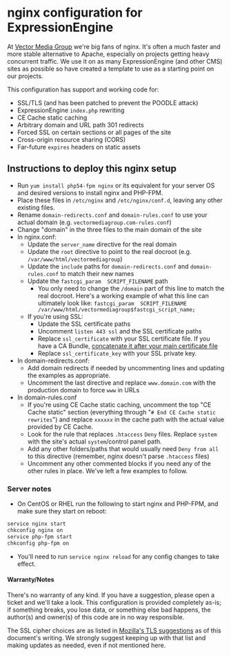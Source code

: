 # nginx configuration for ExpressionEngine

At [Vector Media Group](http://www.vectormediagroup.com) we're big fans of nginx. It's often a much faster and more stable alternative to Apache, especially on projects getting heavy concurrent traffic. We use it on as many ExpressionEngine (and other CMS) sites as possible so have created a template to use as a starting point on our projects.

This configuration has support and working code for:

* SSL/TLS (and has been patched to prevent the POODLE attack)
* ExpressionEngine `index.php` rewriting
* CE Cache static caching
* Arbitrary domain and URL path 301 redirects
* Forced SSL on certain sections or all pages of the site
* Cross-origin resource sharing (CORS)
* Far-future `expires` headers on static assets

## Instructions to deploy this nginx setup

* Run `yum install php54-fpm nginx` or its equivalent for your server OS and desired versions to install nginx and PHP-FPM.
* Place these files in `/etc/nginx` and `/etc/nginx/conf.d`, leaving any other existing files.
* Rename `domain-redirects.conf` and `domain-rules.conf` to use your actual domain (e.g. `vectormediagroup.com-rules.conf`)
* Change "domain" in the three files to the main domain of the site
* In nginx.conf:
  * Update the `server_name` directive for the real domain
  * Update the `root` directive to point to the real docroot (e.g. `/var/www/html/vectormediagroup`)
  * Update the `include` paths for `domain-redirects.conf` and `domain-rules.conf` to match their new names 
  * Update the `fastcgi_param  SCRIPT_FILENAME` path
    * You only need to change the `/domain` part of this line to match the real docroot. Here's a working example of what this line can ultimately look like:
     ```fastcgi_param  SCRIPT_FILENAME  /var/www/html/vectormediagroup$fastcgi_script_name;```
  * If you're using SSL:
    * Update the SSL certificate paths
    * Uncomment `listen 443 ssl` and the SSL certificate paths
    * Replace `ssl_certificate` with your SSL certificate file. If you have a CA Bundle, [concatenate it after your main certificate file](http://nginx.org/en/docs/http/configuring_https_servers.html#chains)
    * Replace `ssl_certificate_key` with your SSL private key.
* In domain-redirects.conf:
  * Add domain redirects if needed by uncommenting lines and updating the examples as appropriate.
  * Uncomment the last directive and replace `www.domain.com` with the production domain to force `www` in URLs
* In domain-rules.conf
  * If you're using CE Cache static caching, uncomment the top "CE Cache static" section (everything through "`# End CE Cache static rewrites`") and replace `xxxxxx` in the cache path with the actual value provided by CE Cache.
  * Look for the rule that replaces `.htaccess` `Deny` files. Replace `system` with the site's actual `system`/control panel path.
  * Add any other folders/paths that would usually need `Deny from all` to this directive (remember, nginx doesn't parse `.htaccess` files)
  * Uncomment any other commented blocks if you need any of the other rules in place. We've left a few examples to follow.
  
### Server notes
  * On CentOS or RHEL run the following to start nginx and PHP-FPM, and make sure they start on reboot:

```bash
service nginx start
chkconfig nginx on
service php-fpm start
chkconfig php-fpm on
```

  * You'll need to run `service nginx reload` for any config changes to take effect.
 
#### Warranty/Notes

There's no warranty of any kind. If you have a suggestion, please open a ticket and we'll take a look. This configuration is provided completely as-is; if something breaks, you lose data, or something else bad happens, the author(s) and owner(s) of this code are in no way responsible.

The SSL cipher choices are as listed in [Mozilla's TLS suggestions](https://wiki.mozilla.org/Security/Server_Side_TLS) as of this document's writing. We strongly suggest keeping up with that list and making updates as needed, even if not mentioned here.
